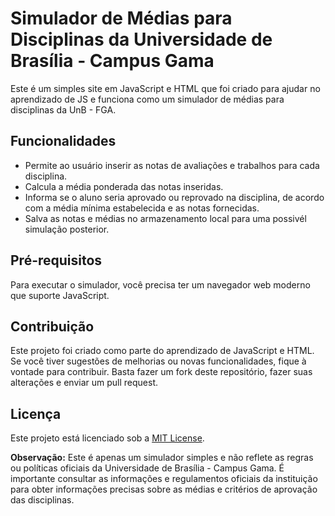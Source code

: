 # Simulador de Médias para Disciplinas da Universidade de Brasília - Campus Gama

Este é um simples site em JavaScript e HTML que foi criado para ajudar no aprendizado de JS e funciona como um simulador de médias para disciplinas da UnB - FGA.

## Funcionalidades

- Permite ao usuário inserir as notas de avaliações e trabalhos para cada disciplina.
- Calcula a média ponderada das notas inseridas.
- Informa se o aluno seria aprovado ou reprovado na disciplina, de acordo com a média mínima estabelecida e as notas fornecidas.
- Salva as notas e médias no armazenamento local para uma possivél simulação posterior.

## Pré-requisitos

Para executar o simulador, você precisa ter um navegador web moderno que suporte JavaScript.

## Contribuição

Este projeto foi criado como parte do aprendizado de JavaScript e HTML. Se você tiver sugestões de melhorias ou novas funcionalidades, fique à vontade para contribuir. Basta fazer um fork deste repositório, fazer suas alterações e enviar um pull request.

## Licença

Este projeto está licenciado sob a [MIT License](LICENSE).

**Observação:** Este é apenas um simulador simples e não reflete as regras ou políticas oficiais da Universidade de Brasília - Campus Gama. É importante consultar as informações e regulamentos oficiais da instituição para obter informações precisas sobre as médias e critérios de aprovação das disciplinas.
